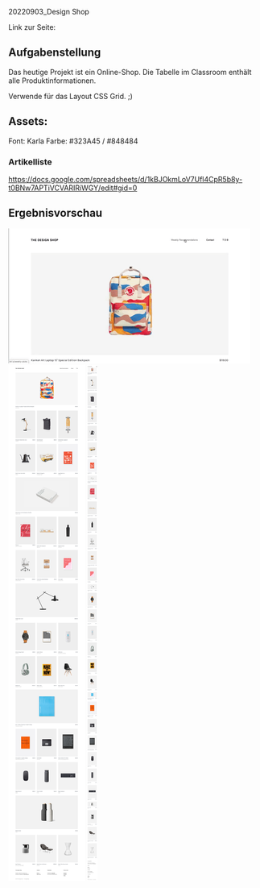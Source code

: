 20220903_Design Shop

Link zur Seite: 

## Aufgabenstellung

Das heutige Projekt ist ein Online-Shop. Die Tabelle im Classroom enthält alle Produktinformationen.

Verwende für das Layout CSS Grid. ;)

## Assets:
Font: Karla
Farbe: #323A45 / #848484

### Artikelliste
https://docs.google.com/spreadsheets/d/1kBJOkmLoV7Ufl4CpR5b8y-t0BNw7APTiVCVARIRiWGY/edit#gid=0

## Ergebnisvorschau
![](assets/img/readme/Lev3_6_Project_css-vertiefung_the-design-shop.gif)
![](assets/img/readme/Lev3_6_Project_css-vertiefung_the-design-shop-desktop.png)
![](assets/img/readme/Lev3_6_Project_css-vertiefung_the-design-shop-mobile.png)